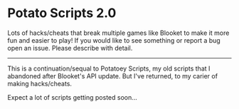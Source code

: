 # Potato Scripts 2.0

Lots of hacks/cheats that break multiple games like Blooket to make it more fun and easier to play!
If you would like to see something or report a bug open an issue. Please describe with detail.

--------------------------------------------------------------------------------------------------

This is a continuation/sequal to Potatoey Scripts, my old scripts that I abandoned after Blooket's API update.
But I've returned, to my carier of making hacks/cheats.

Expect a lot of scripts getting posted soon...
